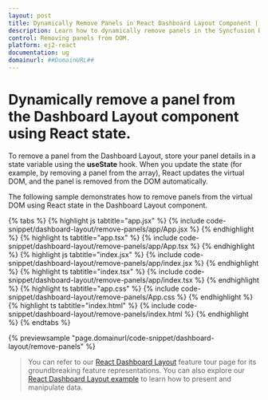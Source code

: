 ```yaml
---
layout: post
title: Dynamically Remove Panels in React Dashboard Layout Component | Syncfusion
description: Learn how to dynamically remove panels in the Syncfusion React Dashboard Layout by using React state.
control: Removing panels from DOM.
platform: ej2-react
documentation: ug
domainurl: ##DomainURL##
---
```


# Dynamically remove a panel from the Dashboard Layout component using React state.

To remove a panel from the Dashboard Layout, store your panel details in a state variable using the **useState** hook. When you update the state (for example, by removing a panel from the array), React updates the virtual DOM, and the panel is removed from the DOM automatically.

The following sample demonstrates how to remove panels from the virtual DOM using React state in the Dashboard Layout component.

{% tabs %}
{% highlight js tabtitle="app.jsx" %}
{% include code-snippet/dashboard-layout/remove-panels/app/App.jsx %}
{% endhighlight %}
{% highlight ts tabtitle="app.tsx" %}
{% include code-snippet/dashboard-layout/remove-panels/app/App.tsx %}
{% endhighlight %}
{% highlight js tabtitle="index.jsx" %}
{% include code-snippet/dashboard-layout/remove-panels/app/index.jsx %}
{% endhighlight %}
{% highlight ts tabtitle="index.tsx" %}
{% include code-snippet/dashboard-layout/remove-panels/app/index.tsx %}
{% endhighlight %}
{% highlight ts tabtitle="app.css" %}
{% include code-snippet/dashboard-layout/remove-panels/App.css %}
{% endhighlight %}
{% highlight ts tabtitle="index.html" %}
{% include code-snippet/dashboard-layout/remove-panels/index.html %}
{% endhighlight %}
{% endtabs %}

 {% previewsample "page.domainurl/code-snippet/dashboard-layout/remove-panels" %}

> You can refer to our [React Dashboard Layout](https://www.syncfusion.com/react-ui-components/react-dashboard-layout) feature tour page for its groundbreaking feature representations. You can also explore our [React Dashboard Layout example](https://ej2.syncfusion.com/react/demos/#/material/dashboard-layout/default) to learn how to present and manipulate data.